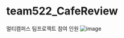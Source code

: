 # team522_CafeReview
멀티캠퍼스 팀프로젝트
참여 인원
![image](https://github.com/jeun10/team522_CafeReview/assets/57583966/53da7def-2f67-4501-a8a3-36d4fe3a2d71)

